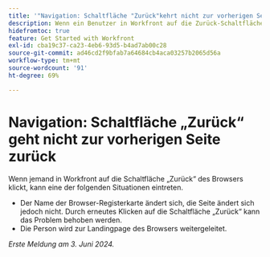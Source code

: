 ```yaml
---
title: '"Navigation: Schaltfläche "Zurück"kehrt nicht zur vorherigen Seite zurück"'
description: Wenn ein Benutzer in Workfront auf die Zurück-Schaltfläche seines Browsers klickt, funktioniert dies nicht erwartungsgemäß.
hidefromtoc: true
feature: Get Started with Workfront
exl-id: cba19c37-ca23-4eb6-93d5-b4ad7ab00c28
source-git-commit: ad46cd2f9bfab7a64684cb4aca03257b2065d56a
workflow-type: tm+mt
source-wordcount: '91'
ht-degree: 69%

---
```


# Navigation: Schaltfläche „Zurück“ geht nicht zur vorherigen Seite zurück

<!--

>[!NOTE]
>
>This issue was fixed on June 20, 2024.

-->

Wenn jemand in Workfront auf die Schaltfläche „Zurück“ des Browsers klickt, kann eine der folgenden Situationen eintreten.

* Der Name der Browser-Registerkarte ändert sich, die Seite ändert sich jedoch nicht. Durch erneutes Klicken auf die Schaltfläche „Zurück“ kann das Problem behoben werden.
* Die Person wird zur Landingpage des Browsers weitergeleitet.

_Erste Meldung am 3. Juni 2024._
